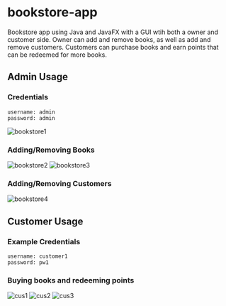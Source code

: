 # bookstore-app

Bookstore app using Java and JavaFX with a GUI wtih both a owner and customer side. Owner can add and remove books, as well as add and remove customers. 
Customers can purchase books and earn points that can be redeemed for more books. 

## Admin Usage
### Credentials
```
username: admin    
password: admin
``` 
![bookstore1](https://user-images.githubusercontent.com/53986991/147902654-09931779-d009-4558-a695-99e828a12c89.PNG)

### Adding/Removing Books

![bookstore2](https://user-images.githubusercontent.com/53986991/147902661-6c54b8fc-468f-4862-88c0-dd99d4490a64.PNG)
![bookstore3](https://user-images.githubusercontent.com/53986991/147902666-22fe7f52-37a1-49ca-8f9a-f022d1d0effa.PNG)

### Adding/Removing Customers

![bookstore4](https://user-images.githubusercontent.com/53986991/147902671-5f62e58c-003a-4a53-885e-903863b89078.PNG)

## Customer Usage
### Example Credentials
```
username: customer1   
password: pw1
``` 
### Buying books and redeeming points


![cus1](https://user-images.githubusercontent.com/53986991/147902986-5a612433-1e18-4434-ae1a-68487d2cbb3f.PNG)
![cus2](https://user-images.githubusercontent.com/53986991/147902987-37738894-53cc-46dd-be60-022881e7ca89.PNG)
![cus3](https://user-images.githubusercontent.com/53986991/147902988-481f0836-ddaa-4e2d-83a1-5fdaddcca9ea.PNG)
